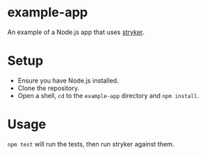 # example-app

An example of a Node.js app that uses [stryker](https://stryker-mutator.github.io).

# Setup

* Ensure you have Node.js installed.
* Clone the repository.
* Open a shell, `cd` to the `example-app` directory and `npm install`.

# Usage

`npm test` will run the tests, then run stryker against them.
